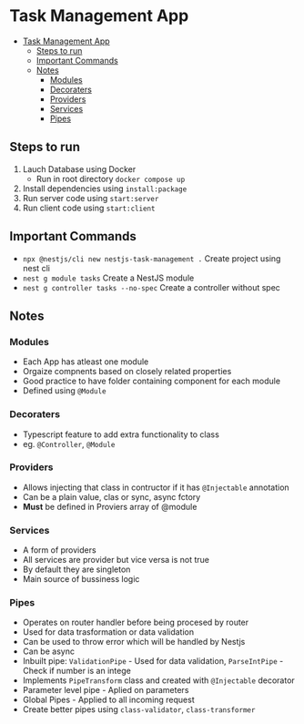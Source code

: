 # Task Management App

- [Task Management App](#task-management-app)
  - [Steps to run](#steps-to-run)
  - [Important Commands](#important-commands)
  - [Notes](#notes)
    - [Modules](#modules)
    - [Decoraters](#decoraters)
    - [Providers](#providers)
    - [Services](#services)
    - [Pipes](#pipes)

## Steps to run

1. Lauch Database using Docker
   - Run in root directory `docker compose up`
2. Install dependencies using `install:package`
3. Run server code using `start:server`
4. Run client code using `start:client`

## Important Commands

- `npx @nestjs/cli new nestjs-task-management .` Create project using nest cli
- `nest g module tasks` Create a NestJS module
- `nest g controller tasks --no-spec` Create a controller without spec

## Notes

### Modules

- Each App has atleast one module
- Orgaize compnents based on closely related properties
- Good practice to have folder containing component for each module
- Defined using `@Module`

### Decoraters

- Typescript feature to add extra functionality to class
- eg. `@Controller`, `@Module`

### Providers

- Allows injecting that class in contructor if it has `@Injectable` annotation
- Can be a plain value, clas or sync, async fctory
- **Must** be defined in Proviers array of @module

### Services

- A form of providers
- All services are provider but vice versa is not true
- By default they are singleton
- Main source of bussiness logic

### Pipes

- Operates on router handler before being procesed by router
- Used for data trasformation or data validation
- Can be used to throw error which will be handled by Nestjs
- Can be async
- Inbuilt pipe: `ValidationPipe` - Used for data validation, `ParseIntPipe` - Check if number is an intege
- Implements `PipeTransform` class and created with `@Injectable` decorator
- Parameter level pipe - Aplied on parameters
- Global Pipes - Applied to all incoming request
- Create better pipes using `class-validator`, `class-transformer`
